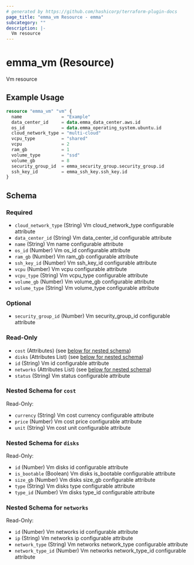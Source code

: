 ```yaml
---
# generated by https://github.com/hashicorp/terraform-plugin-docs
page_title: "emma_vm Resource - emma"
subcategory: ""
description: |-
  Vm resource
---
```


# emma_vm (Resource)

Vm resource

## Example Usage

```terraform
resource "emma_vm" "vm" {
  name               = "Example"
  data_center_id     = data.emma_data_center.aws.id
  os_id              = data.emma_operating_system.ubuntu.id
  cloud_network_type = "multi-cloud"
  vcpu_type          = "shared"
  vcpu               = 2
  ram_gb             = 1
  volume_type        = "ssd"
  volume_gb          = 8
  security_group_id  = emma_security_group.security_group.id
  ssh_key_id         = emma_ssh_key.ssh_key.id
}
```

<!-- schema generated by tfplugindocs -->
## Schema

### Required

- `cloud_network_type` (String) Vm cloud_network_type configurable attribute
- `data_center_id` (String) Vm data_center_id configurable attribute
- `name` (String) Vm name configurable attribute
- `os_id` (Number) Vm os_id configurable attribute
- `ram_gb` (Number) Vm ram_gb configurable attribute
- `ssh_key_id` (Number) Vm ssh_key_id configurable attribute
- `vcpu` (Number) Vm vcpu configurable attribute
- `vcpu_type` (String) Vm vcpu_type configurable attribute
- `volume_gb` (Number) Vm volume_gb configurable attribute
- `volume_type` (String) Vm volume_type configurable attribute

### Optional

- `security_group_id` (Number) Vm security_group_id configurable attribute

### Read-Only

- `cost` (Attributes) (see [below for nested schema](#nestedatt--cost))
- `disks` (Attributes List) (see [below for nested schema](#nestedatt--disks))
- `id` (String) Vm id configurable attribute
- `networks` (Attributes List) (see [below for nested schema](#nestedatt--networks))
- `status` (String) Vm status configurable attribute

<a id="nestedatt--cost"></a>
### Nested Schema for `cost`

Read-Only:

- `currency` (String) Vm cost currency configurable attribute
- `price` (Number) Vm cost price configurable attribute
- `unit` (String) Vm cost unit configurable attribute


<a id="nestedatt--disks"></a>
### Nested Schema for `disks`

Read-Only:

- `id` (Number) Vm disks id configurable attribute
- `is_bootable` (Boolean) Vm disks is_bootable configurable attribute
- `size_gb` (Number) Vm disks size_gb configurable attribute
- `type` (String) Vm disks type configurable attribute
- `type_id` (Number) Vm disks type_id configurable attribute


<a id="nestedatt--networks"></a>
### Nested Schema for `networks`

Read-Only:

- `id` (Number) Vm networks id configurable attribute
- `ip` (String) Vm networks ip configurable attribute
- `network_type` (String) Vm networks network_type configurable attribute
- `network_type_id` (Number) Vm networks network_type_id configurable attribute
